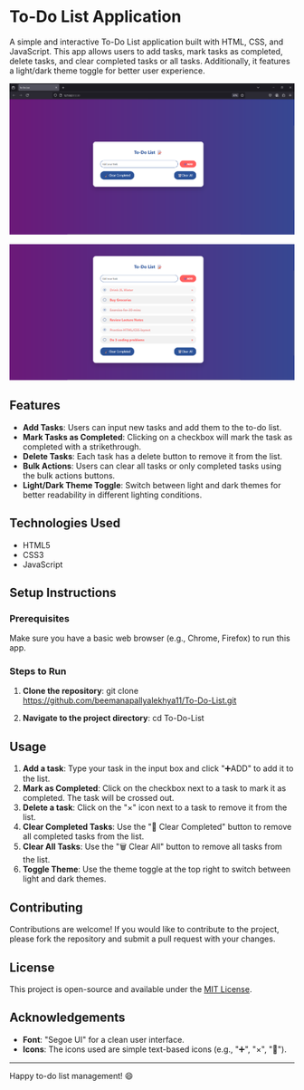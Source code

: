 # To-Do List Application

A simple and interactive To-Do List application built with HTML, CSS, and JavaScript. This app allows users to add tasks, mark tasks as completed, delete tasks, and clear completed tasks or all tasks. Additionally, it features a light/dark theme toggle for better user experience.

![Screenshot](images/Screenshot.png)

![Screenshot](images/Output.png)

## Features

- **Add Tasks**: Users can input new tasks and add them to the to-do list.
- **Mark Tasks as Completed**: Clicking on a checkbox will mark the task as completed with a strikethrough.
- **Delete Tasks**: Each task has a delete button to remove it from the list.
- **Bulk Actions**: Users can clear all tasks or only completed tasks using the bulk actions buttons.
- **Light/Dark Theme Toggle**: Switch between light and dark themes for better readability in different lighting conditions.

## Technologies Used

- HTML5
- CSS3
- JavaScript

## Setup Instructions

### Prerequisites

Make sure you have a basic web browser (e.g., Chrome, Firefox) to run this app.

### Steps to Run

1. **Clone the repository**:
git clone https://github.com/beemanapallyalekhya11/To-Do-List.git


2. **Navigate to the project directory**:
cd To-Do-List




## Usage

1. **Add a task**: Type your task in the input box and click "➕ADD" to add it to the list.
2. **Mark as Completed**: Click on the checkbox next to a task to mark it as completed. The task will be crossed out.
3. **Delete a task**: Click on the "×" icon next to a task to remove it from the list.
4. **Clear Completed Tasks**: Use the "🧹 Clear Completed" button to remove all completed tasks from the list.
5. **Clear All Tasks**: Use the "🗑️ Clear All" button to remove all tasks from the list.
6. **Toggle Theme**: Use the theme toggle at the top right to switch between light and dark themes.

## Contributing

Contributions are welcome! If you would like to contribute to the project, please fork the repository and submit a pull request with your changes.

## License

This project is open-source and available under the [MIT License](LICENSE).

## Acknowledgements

- **Font**: "Segoe UI" for a clean user interface.
- **Icons**: The icons used are simple text-based icons (e.g., "➕", "×", "🧹").

---

Happy to-do list management! 😄
